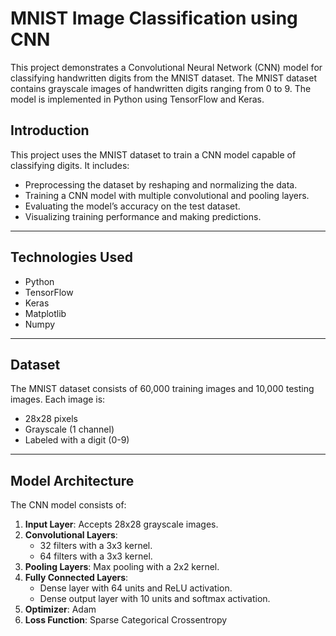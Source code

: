 # MNIST Image Classification using CNN

This project demonstrates a Convolutional Neural Network (CNN) model for classifying handwritten digits from the MNIST dataset. The MNIST dataset contains grayscale images of handwritten digits ranging from 0 to 9. The model is implemented in Python using TensorFlow and Keras.


## Introduction
This project uses the MNIST dataset to train a CNN model capable of classifying digits. It includes:
- Preprocessing the dataset by reshaping and normalizing the data.
- Training a CNN model with multiple convolutional and pooling layers.
- Evaluating the model’s accuracy on the test dataset.
- Visualizing training performance and making predictions.

---

## Technologies Used
- Python
- TensorFlow
- Keras
- Matplotlib
- Numpy

---

## Dataset
The MNIST dataset consists of 60,000 training images and 10,000 testing images. Each image is:
- 28x28 pixels
- Grayscale (1 channel)
- Labeled with a digit (0-9)

---

## Model Architecture
The CNN model consists of:
1. **Input Layer**: Accepts 28x28 grayscale images.
2. **Convolutional Layers**: 
   - 32 filters with a 3x3 kernel.
   - 64 filters with a 3x3 kernel.
3. **Pooling Layers**: Max pooling with a 2x2 kernel.
4. **Fully Connected Layers**:
   - Dense layer with 64 units and ReLU activation.
   - Dense output layer with 10 units and softmax activation.
5. **Optimizer**: Adam
6. **Loss Function**: Sparse Categorical Crossentropy

